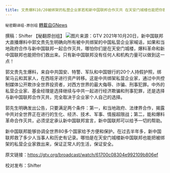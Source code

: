 ```yaml
---
title: 文贵爆料10/20被绑架的私营企业家若和新中国联邦合作灭共 在天安门城楼也能把你救出！
---
```

`秘密翻译组-原创组` [轉載自GNews](https://gnews.org/zh-hans/1606356/)

撰稿：Shifter 【秘翻原创组】
![](https://assets.gnews.org/wp-content/uploads/2021/10/Screen-Shot-2021-10-20-at-11.05.33-AM.png)图片来源：GTV
2021年10月20日，新中国联邦大直播爆料中郭文贵先生明确向所有被中共绑架的中国私营企业家喊话，如果和当地政府合作与新中国联邦一起合作灭共，哪怕你们是在天安门城楼，爆料革命和新中国联邦也能把你们救出来。只有新中国联邦没有任何人和机构力量可以做到这一点！

郭文贵先生爆料，来自中共国安、特警、军队和中国银行的20个人持假护照，绑架马云和其家人，在西班牙进行资产转移。这是中共绑架私营企业家，通过中共控制媒体公开欺诈全世界投资者，对西方世界的最大侮辱、诈骗、刑事犯罪。中外的私营企业家、基金经理是选择继续与中共一起进行经济欺骗和刑事犯罪，还是选择与新中国联邦合作灭共，完全取决于企业家个人自己的选择。

郭先生明确发出公告，只要满足两个条件：第一，和当地政府、法律界合作，揭露中共对全世界正在进行的生化、经济、技术、军事、情报超限战；第二，能和爆料革命合作灭共，必须坚定承认新中国联邦宣言，新中国联邦可以给予一切的帮助。

新中国联邦能够协调全世界80多个国家给予方便和保护。在过去半年多，新中国联邦救了多少人当事人和历史有记录。哪怕是在天安门城楼新中国联邦也能把被绑架的私营企业家救出来，保证正常人的生活，保证安全。

原文链接：https://gtv.org/broadcast/watch/61700c08304e992109b806ef

校对发布：Shifter
